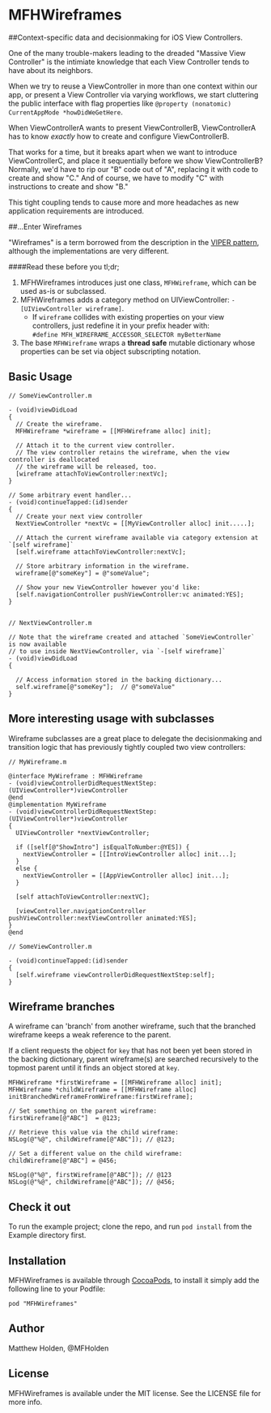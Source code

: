 # MFHWireframes

##Context-specific data and decisionmaking for iOS View Controllers.

One of the many trouble-makers leading to the dreaded "Massive View Controller" is the intimiate knowledge that each View Controller tends to have about its neighbors.  

When we try to reuse a ViewController in more than one context within our app, or present a View Controller via varying workflows, we start cluttering the public interface with flag properties like `@property (nonatomic) CurrentAppMode *howDidWeGetHere`.

When ViewControllerA wants to present ViewControllerB, ViewControllerA has to know *exactly* how to create and configure ViewControllerB.

That works for a time, but it breaks apart when we want to introduce ViewControllerC, and place it sequentially before we show ViewControllerB?  Normally, we'd have to rip our "B" code out of "A", replacing it with code to create and show "C." And of course, we have to modify "C" with instructions to create and show "B."

This tight coupling tends to cause more and more headaches as new
application requirements are introduced.

##...Enter Wireframes

"Wireframes" is a term borrowed from the description in the [VIPER pattern](http://mutualmobile.github.io/blog/2013/12/04/viper-introduction/), although the implementations are very different.

####Read these before you tl;dr;

1. MFHWireframes introduces just one class, `MFHWireframe`, which can be used as-is or subclassed.
2. MFHWireframes adds a category method on UIViewController: `-[UIViewController wireframe]`. 
    - If `wireframe` collides with existing properties on your view controllers, just redefine it in your prefix header with:  
    `#define MFH_WIREFRAME_ACCESSOR_SELECTOR myBetterName`
3. The base `MFHWireframe` wraps a **thread safe** mutable dictionary whose properties can be set via object subscripting notation.


## Basic Usage

```objc
// SomeViewController.m

- (void)viewDidLoad
{
  // Create the wireframe.
  MFHWireframe *wireframe = [[MFHWireframe alloc] init];

  // Attach it to the current view controller. 
  // The view controller retains the wireframe, when the view controller is deallocated
  // the wireframe will be released, too.
  [wireframe attachToViewController:nextVc];
}

// Some arbitrary event handler...
- (void)continueTapped:(id)sender 
{
  // Create your next view controller
  NextViewController *nextVc = [[MyViewController alloc] init.....];

  // Attach the current wireframe available via category extension at `[self wireframe]`
  [self.wireframe attachToViewController:nextVc];

  // Store arbitrary information in the wireframe.
  wireframe[@"someKey"] = @"someValue";

  // Show your new ViewController however you'd like:
  [self.navigationController pushViewController:vc animated:YES];
}


// NextViewController.m

// Note that the wireframe created and attached `SomeViewController` is now available
// to use inside NextViewController, via `-[self wireframe]`
- (void)viewDidLoad
{

  // Access information stored in the backing dictionary...
  self.wireframe[@"someKey"];  // @"someValue"
}
```

## More interesting usage with subclasses

Wireframe subclasses are a great place to delegate the decisionmaking
and transition logic that has previously tightly coupled two view
controllers:

```objc
// MyWireframe.m

@interface MyWireframe : MFHWireframe
- (void)viewControllerDidRequestNextStep:(UIViewController*)viewController
@end
@implementation MyWireframe 
- (void)viewControllerDidRequestNextStep:(UIViewController*)viewController
{
  UIViewController *nextViewController;

  if ([self[@"ShowIntro"] isEqualToNumber:@YES]) {
    nextViewController = [[IntroViewController alloc] init...];
  }
  else {
    nextViewController = [[AppViewController alloc] init...];
  }

  [self attachToViewController:nextVC];

  [viewController.navigationController pushViewController:nextViewController animated:YES];
}
@end

// SomeViewController.m

- (void)continueTapped:(id)sender 
{
  [self.wireframe viewControllerDidRequestNextStep:self];
}
```

## Wireframe branches

A wireframe can 'branch' from another wireframe, such that the branched
wireframe keeps a weak reference to the parent.  

If a client requests the object for `key` that has not been yet been stored in the 
backing dictionary, parent wireframe(s) are searched recursively to the topmost parent
until it finds an object stored at `key`.

```objc
MFHWireframe *firstWireframe = [[MFHWireframe alloc] init];
MFHWireframe *childWireframe = [[MFHWireframe alloc] initBranchedWireframeFromWireframe:firstWireframe];

// Set something on the parent wireframe:
firstWireframe[@"ABC"]  = @123;

// Retrieve this value via the child wireframe:
NSLog(@"%@", childWireframe[@"ABC"]); // @123;

// Set a different value on the child wireframe:
childWireframe[@"ABC"] = @456;

NSLog(@"%@", firstWireframe[@"ABC"]); // @123
NSLog(@"%@", childWireframe[@"ABC"]); // @456;

```

## Check it out

To run the example project; clone the repo, and run `pod install` from the Example directory first.

## Installation

MFHWireframes is available through [CocoaPods](http://cocoapods.org), to install
it simply add the following line to your Podfile:

    pod "MFHWireframes"

## Author

Matthew Holden, @MFHolden	

## License

MFHWireframes is available under the MIT license. See the LICENSE file for more info.


